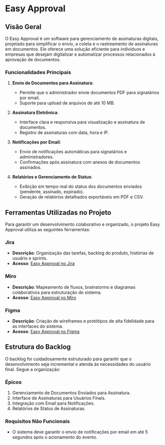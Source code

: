 
# Easy Approval

## **Visão Geral**
O Easy Approval é um software para gerenciamento de assinaturas digitais, projetado para simplificar o envio, a coleta e o rastreamento de assinaturas em documentos. Ele oferece uma solução eficiente para indivíduos e empresas que desejam digitalizar e automatizar processos relacionados à aprovação de documentos.

### **Funcionalidades Principais**
1. **Envio de Documentos para Assinatura**:  
   - Permite que o administrador envie documentos PDF para signatários por email.  
   - Suporte para upload de arquivos de até 10 MB.  
   
2. **Assinatura Eletrônica**:  
   - Interface clara e responsiva para visualização e assinatura de documentos.  
   - Registro de assinaturas com data, hora e IP.  

3. **Notificações por Email**:  
   - Envio de notificações automáticas para signatários e administradores.  
   - Confirmações após assinatura com anexos de documentos assinados.  

4. **Relatórios e Gerenciamento de Status**:  
   - Exibição em tempo real do status dos documentos enviados (pendente, assinado, expirado).  
   - Geração de relatórios detalhados exportáveis em PDF e CSV.

## **Ferramentas Utilizadas no Projeto**
Para garantir um desenvolvimento colaborativo e organizado, o projeto Easy Approval utiliza as seguintes ferramentas:

### **Jira**
- **Descrição**: Organização das tarefas, backlog do produto, histórias de usuário e sprints.
- **Acesso**: [Easy Approval no Jira](https://senhorbento.atlassian.net/jira/software/projects/EAS/boards/2/timeline?atlOrigin=eyJpIjoiYzk1YjgyYjA2YjljNDZhNWFjODRmOTY0NmE4Yjc1MTMiLCJwIjoiaiJ9)

### **Miro**
- **Descrição**: Mapeamento de fluxos, brainstorms e diagramas colaborativos para estruturação do sistema.
- **Acesso**: [Easy Approval no Miro](https://miro.com/app/board/uXjVL4FETAo=/)

### **Figma**
- **Descrição**: Criação de wireframes e protótipos de alta fidelidade para as interfaces do sistema.  
- **Acesso**: [Easy Approval no Figma](https://www.figma.com/design/IH9y4YLpN4rxjUOtObXWEf/Easy-Approval?node-id=54-480&t=ujYVj5E2wgtkisGc-1)

## **Estrutura do Backlog**
O backlog foi cuidadosamente estruturado para garantir que o desenvolvimento seja incremental e atenda às necessidades do usuário final. Segue a organização:

### **Épicos**
1. Gerenciamento de Documentos Enviados para Assinatura.  
2. Interface de Assinaturas para Usuários Finais.  
3. Integração com Email para Notificações.  
4. Relatórios de Status de Assinaturas.  

### **Requisitos Não Funcionais**
- O sistema deve garantir o envio de notificações por email em até 5 segundos após o acionamento do evento.  
